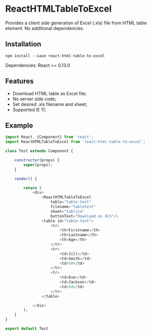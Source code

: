 # ReactHTMLTableToExcel
Provides a client side generation of Excel (.xls) file from HTML table element. No additional dependencies.

## Installation

```
npm install --save react-html-table-to-excel
```

Dependencies: React >= 0.13.0

## Features

* Download HTML table as Excel file;
* No server side code;
* Set desired .xls filename and sheet;
* Supported IE 11;

## Example

```javascript
import React, {Component} from 'react';
import ReactHTMLTableToExcel from 'react-html-table-to-excel';

class Test extends Component {

    constructor(props) {
        super(props);
    }

    render() {

        return (
            <div>
                <ReactHTMLTableToExcel
                    table="table-test"
                    filename="tabletest"
                    sheet="tablica"
                    buttonText="Download as XLS"/>
                <table id="table-test">
                    <tr>
                        <th>Firstname</th>
                        <th>Lastname</th>
                        <th>Age</th>
                    </tr>
                    <tr>
                        <td>Jill</td>
                        <td>Smith</td>
                        <td>50</td>
                    </tr>
                    <tr>
                        <td>Eve</td>
                        <td>Jackson</td>
                        <td>94</td>
                    </tr>
                </table>

            </div>
        );
    }
}

export default Test
```

